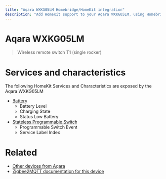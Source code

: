 ```yaml
---
title: "Aqara WXKG05LM Homebridge/HomeKit integration"
description: "Add HomeKit support to your Aqara WXKG05LM, using Homebridge, Zigbee2MQTT and homebridge-z2m."
---
```

<!---
This file has been GENERATED using src/docgen/docgen.ts
DO NOT EDIT THIS FILE MANUALLY!
-->
# Aqara WXKG05LM
> Wireless remote switch T1 (single rocker)


# Services and characteristics
The following HomeKit Services and Characteristics are exposed by
the Aqara WXKG05LM

* [Battery](../../battery.md)
  * Battery Level
  * Charging State
  * Status Low Battery
* [Stateless Programmable Switch](../../action.md)
  * Programmable Switch Event
  * Service Label Index


# Related
* [Other devices from Aqara](../index.md#aqara)
* [Zigbee2MQTT documentation for this device](https://www.zigbee2mqtt.io/devices/WXKG05LM.html)
